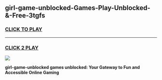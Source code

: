 
## girl-game-unblocked-Games-Play-Unblocked-&-Free-3tgfs
<h3>
<a href="https://premium76.site?title=girl-game-unblocked&ref=24A">CLICK TO PLAY</a></h3>
<hr>

<h3>
<a href="https://premium76.site?title=girl-game-unblocked&ref=24A">CLICK 2 PLAY</a>
  
</h3>

<a href="https://premium76.site?title=girl-game-unblocked&ref=24A"><img src="https://clearcache.store/games.png"></a>


**girl-game-unblocked games unblocked: Your Gateway to Fun and Accessible Online Gaming**
